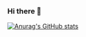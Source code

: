 ### Hi there 👋

[![Anurag's GitHub stats](https://github-readme-stats.vercel.app/api?username=victorchilari&count_private=true&show_icons=true)
](https://github.com/victorchilari/github-readme-stats)

<!--
**victorchilari/victorchilari** is a ✨ _special_ ✨ repository because its `README.md` (this file) appears on your GitHub profile.

Here are some ideas to get you started:

- 🔭 I’m currently working on ...
- 🌱 I’m currently learning ...
- 👯 I’m looking to collaborate on ...
- 🤔 I’m looking for help with ...
- 💬 Ask me about ...
- 📫 How to reach me: ...
- 😄 Pronouns: ...
- ⚡ Fun fact: ...
-->
